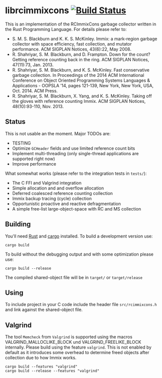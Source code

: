 librcimmixcons [![Build Status](https://travis-ci.org/lummax/librcimmixcons.svg?branch=master)](https://travis-ci.org/lummax/librcimmixcons)
==============

This is an implementation of the RCImmixCons garbage collector written in the
Rust Programming Language. For details please refer to:

- S. M. S. Blackburn and K. K. S. McKinley. Immix: a mark-region garbage
  collector with space efficiency, fast collection, and mutator performance.
  ACM SIGPLAN Notices, 43(6):22, May 2008.
- R. Shahriyar, S. M. Blackburn, and D. Frampton. Down for the count?  Getting
  reference counting back in the ring. ACM SIGPLAN Notices, 47(11):73, Jan.
  2013.
- R. Shahriyar, S. M. Blackburn, and K. S. McKinley. Fast conservative garbage
  collection. In Proceedings of the 2014 ACM International Conference on
  Object Oriented Programming Systems Languages & Applications - OOPSLA ’14,
  pages 121-139, New York, New York, USA, Oct. 2014. ACM Press.
- R. Shahriyar, S. M. Blackburn, X. Yang, and K. S. McKinley. Taking off the
  gloves with reference counting Immix. ACM SIGPLAN Notices, 48(10):93-110,
  Nov. 2013.

Status
------

This is not usable an the moment. Major TODOs are:

- TESTING
- Optimize `GCHeader` fields and use limited reference count bits
- Implement multi-threading (only single-thread applications are supported right now)
- Improve performance

What somewhat works (please refer to the integration tests in `tests/`):

- The C FFI and Valgrind integration
- Simple allocation and and overflow allocation
- Deferred coalesced reference counting collection
- Immix backup tracing (cycle) collection
- Opportunistic proactive and reactive defragmentation
- A simple free-list large-object-space with RC and MS collection

Building
--------

You'll need [Rust](http://rust-lang.org/) and [cargo](http://crates.io)
installed. To build a development version use:

```
cargo build
```

To build without the debugging output and with some optimization please
use:

```
cargo build --release
```

The compiled shared-object file will be in `target/` or `target/release`

Using
-----

To include project in your C code include the header file `src/rcimmixcons.h`
and link against the shared-object file.

Valgrind
--------

The tool `Memcheck` from `Valgrind` is supported using the macros
VALGRIND_MALLOCLIKE_BLOCK und VALGRIND_FREELIKE_BLOCK internally. Please build
using the feature `valgrind`. This is not enabled by default as it introduces
some overhead to determine freed objects after collection due to how Immix
works.

```
cargo build --features "valgrind"
cargo build --release --features "valgrind"
```
